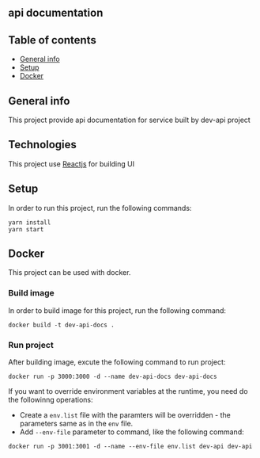 ## api documentation

## Table of contents
* [General info](#general-info)
* [Setup](#technologies)
* [Docker](#setup)

## General info
This project provide api documentation for service built by dev-api project

## Technologies
This project use [Reactjs](https://reactjs.org/) for building UI

## Setup
In order to run this project, run the following commands:
```
yarn install
yarn start
```

## Docker
This project can be used with docker.

### Build image
In order to build image for this project, run the following command:
```
docker build -t dev-api-docs .
```

### Run project
After building image, excute the following command to run project:
```
docker run -p 3000:3000 -d --name dev-api-docs dev-api-docs
```

If you want to override environment variables at the runtime, you need do the followinng operations:<br>
* Create a ```env.list``` file with the paramters will be overridden - the parameters same as in the ```env``` file.<br>
* Add ```--env-file``` parameter to command, like the following command:
```
docker run -p 3001:3001 -d --name --env-file env.list dev-api dev-api
```
